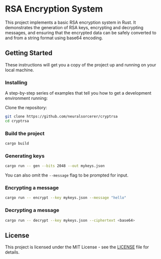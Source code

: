 # RSA Encryption System

This project implements a basic RSA encryption system in Rust. It demonstrates the generation of RSA keys, encrypting and decrypting messages, and ensuring that the encrypted data can be safely converted to and from a string format using base64 encoding.

## Getting Started

These instructions will get you a copy of the project up and running on your local machine.

### Installing

A step-by-step series of examples that tell you how to get a development environment running:

Clone the repository:

```bash
git clone https://github.com/neuralsorcerer/cryptrsa
cd cryptrsa
```

### Build the project

```bash
cargo build
```

### Generating keys

```bash
cargo run -- gen --bits 2048 --out mykeys.json
```

You can also omit the `--message` flag to be prompted for input.

### Encrypting a message

```bash
cargo run -- encrypt --key mykeys.json --message "hello"
```

### Decrypting a message

```bash
cargo run -- decrypt --key mykeys.json --ciphertext <base64>
```

## License

This project is licensed under the MIT License - see the [LICENSE](LICENSE) file for details.
